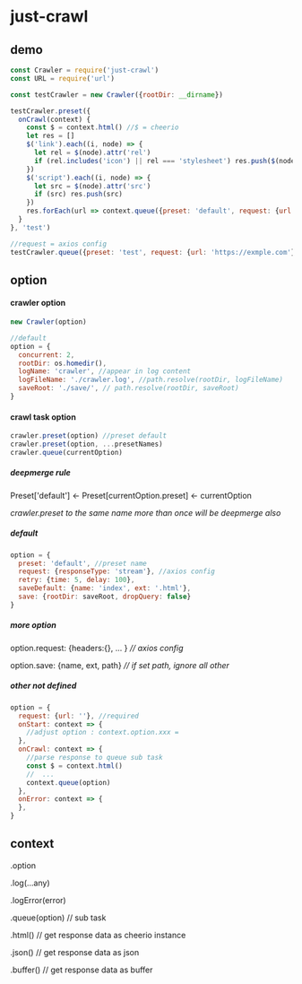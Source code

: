 # just-crawl

## demo

```js
const Crawler = require('just-crawl')
const URL = require('url')

const testCrawler = new Crawler({rootDir: __dirname})

testCrawler.preset({
  onCrawl(context) {
    const $ = context.html() //$ = cheerio
    let res = []
    $('link').each((i, node) => {
      let rel = $(node).attr('rel')
      if (rel.includes('icon') || rel === 'stylesheet') res.push($(node).attr('href'))
    })
    $('script').each((i, node) => {
      let src = $(node).attr('src')
      if (src) res.push(src)
    })
    res.forEach(url => context.queue({preset: 'default', request: {url: URL.resolve(context.option.request.url, url)}}))
  }
}, 'test')

//request = axios config
testCrawler.queue({preset: 'test', request: {url: 'https://exmple.com'}})
```

## option

#### crawler option

```js
new Crawler(option)
```

```js
//default
option = {
  concurrent: 2,
  rootDir: os.homedir(),
  logName: 'crawler', //appear in log content
  logFileName: './crawler.log', //path.resolve(rootDir, logFileName)
  saveRoot: './save/', // path.resolve(rootDir, saveRoot)
}
```

#### crawl task option

```js
crawler.preset(option) //preset default
crawler.preset(option, ...presetNames)
crawler.queue(currentOption)
```

##### deepmerge rule

Preset['default'] <- Preset[currentOption.preset] <- currentOption

_crawler.preset to the same name more than once will be deepmerge also_

##### default

```js
option = {
  preset: 'default', //preset name
  request: {responseType: 'stream'}, //axios config
  retry: {time: 5, delay: 100},
  saveDefault: {name: 'index', ext: '.html'},
  save: {rootDir: saveRoot, dropQuery: false}
}
```

##### more option

option.request: {headers:{}, ... } _// axios config_

option.save: {name, ext, path} _// if set path, ignore all other_

##### other not defined

```js
option = {
  request: {url: ''}, //required
  onStart: context => {
    //adjust option : context.option.xxx = 
  },
  onCrawl: context => {
    //parse response to queue sub task
    const $ = context.html()
    //  ...
    context.queue(option)
  },
  onError: context => {
  },
}
```

## context

.option

.log(...any)

.logError(error)

.queue(option) // sub task

.html() // get response data as cheerio instance

.json() // get response data as json

.buffer() // get response data as buffer

